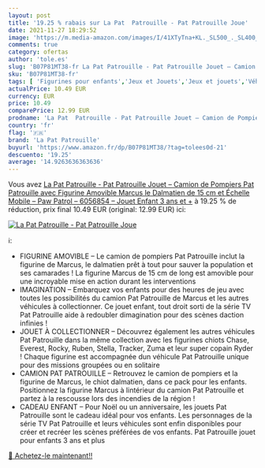 ```yaml
---
layout: post
title: '19.25 % rabais sur La Pat  Patrouille - Pat Patrouille Joue'
date: 2021-11-27 18:29:52
image: 'https://m.media-amazon.com/images/I/41XTyTna+KL._SL500_._SL400_.jpg'
comments: true
category: ofertas
author: 'tole.es'
slug: 'B07P81MT38-fr La Pat Patrouille - Pat Patrouille Jouet – Camion de...'
sku: 'B07P81MT38-fr'
tags: [ 'Figurines pour enfants','Jeux et Jouets','Jeux et jouets','Véhicules pour enfants','Véhicules à fonctions pour figurines','la pat patrouille', ]
actualPrice: 10.49 EUR
currency: EUR
price: 10.49
comparePrice: 12.99 EUR
prodname: 'La Pat  Patrouille - Pat Patrouille Jouet – Camion de Pompiers Pat Patrouille avec Figurine Amovible Marcus le Dalmatien de 15 cm et Échelle Mobile – Paw Patrol – 6056854 – Jouet Enfant 3 ans et +'
country: 'fr'
flag: '🇫🇷'
brand: 'La Pat Patrouille'
buyurl: 'https://www.amazon.fr/dp/B07P81MT38/?tag=tolees0d-21'
descuento: '19.25'
average: '14.9263636363636'
---
```


Vous avez [La Pat  Patrouille - Pat Patrouille Jouet – Camion de Pompiers Pat Patrouille avec Figurine Amovible Marcus le Dalmatien de 15 cm et Échelle Mobile – Paw Patrol – 6056854 – Jouet Enfant 3 ans et +](https://www.amazon.fr/dp/B07P81MT38/?tag=tolees0d-21)  à  19.25 % de réduction, prix final  10.49 EUR (original: 12.99 EUR) ici:

[![La Pat  Patrouille - Pat Patrouille Joue](https://m.media-amazon.com/images/I/41XTyTna+KL._SL500_._SL400_.jpg)](https://www.amazon.fr/dp/B07P81MT38/?tag=tolees0d-21)

ℹ️:

- FIGURINE AMOVIBLE – Le camion de pompiers Pat Patrouille inclut la figurine de Marcus, le dalmatien prêt à tout pour sauver la population et ses camarades ! La figurine Marcus de 15 cm de long est amovible pour une incroyable mise en action durant les interventions
- IMAGINATION – Embarquez vos enfants pour des heures de jeu avec toutes les possibilités du camion Pat Patrouille de Marcus et les autres véhicules à collectionner. Ce jouet enfant, tout droit sorti de la série TV Pat Patrouille aide à redoubler dimagination pour des scènes daction infinies !
- JOUET À COLLECTIONNER – Découvrez également les autres véhicules Pat Patrouille dans la même collection avec les figurines chiots Chase, Everest, Rocky, Ruben, Stella, Tracker, Zuma et leur super copain Ryder ! Chaque figurine est accompagnée dun véhicule Pat Patrouille unique pour des missions groupées ou en solitaire
- CAMION PAT PATROUILLE – Retrouvez le camion de pompiers et la figurine de Marcus, le chiot dalmatien, dans ce pack pour les enfants. Positionnez la figurine Marcus à lintérieur du camion Pat Patrouille et partez à la rescousse lors des incendies de la région !
- CADEAU ENFANT – Pour Noël ou un anniversaire, les jouets Pat Patrouille sont le cadeau idéal pour vos enfants. Les personnages de la série TV Pat Patrouille et leurs véhicules sont enfin disponibles pour créer et recréer les scènes préférées de vos enfants. Pat Patrouille jouet pour enfants 3 ans et plus

[🛒 Achetez-le maintenant!!](https://www.amazon.fr/dp/B07P81MT38/?tag=tolees0d-21)
